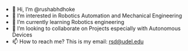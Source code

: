 - 👋 Hi, I’m @rushabhdhoke
- 👀 I’m interested in Robotics Automation and Mechanical Engineering
- 🌱 I’m currently learning Robotics engineering
- 💞️ I’m looking to collaborate on Projects especially with Autonomous Devices
- 📫 How to reach me? This is my email: rsd@udel.edu
<!---

--->
